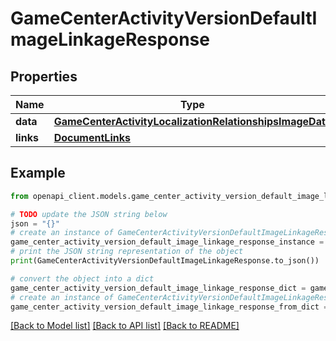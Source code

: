# GameCenterActivityVersionDefaultImageLinkageResponse


## Properties

Name | Type | Description | Notes
------------ | ------------- | ------------- | -------------
**data** | [**GameCenterActivityLocalizationRelationshipsImageData**](GameCenterActivityLocalizationRelationshipsImageData.md) |  | 
**links** | [**DocumentLinks**](DocumentLinks.md) |  | 

## Example

```python
from openapi_client.models.game_center_activity_version_default_image_linkage_response import GameCenterActivityVersionDefaultImageLinkageResponse

# TODO update the JSON string below
json = "{}"
# create an instance of GameCenterActivityVersionDefaultImageLinkageResponse from a JSON string
game_center_activity_version_default_image_linkage_response_instance = GameCenterActivityVersionDefaultImageLinkageResponse.from_json(json)
# print the JSON string representation of the object
print(GameCenterActivityVersionDefaultImageLinkageResponse.to_json())

# convert the object into a dict
game_center_activity_version_default_image_linkage_response_dict = game_center_activity_version_default_image_linkage_response_instance.to_dict()
# create an instance of GameCenterActivityVersionDefaultImageLinkageResponse from a dict
game_center_activity_version_default_image_linkage_response_from_dict = GameCenterActivityVersionDefaultImageLinkageResponse.from_dict(game_center_activity_version_default_image_linkage_response_dict)
```
[[Back to Model list]](../README.md#documentation-for-models) [[Back to API list]](../README.md#documentation-for-api-endpoints) [[Back to README]](../README.md)


